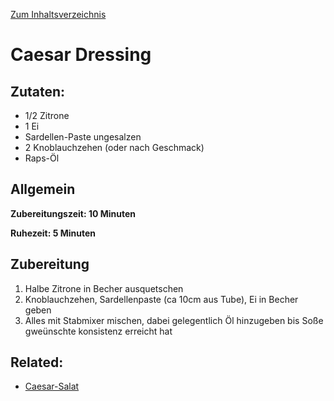 [Zum Inhaltsverzeichnis](../README.md)

# Caesar Dressing

## Zutaten:

- 1/2 Zitrone
- 1 Ei
- Sardellen-Paste ungesalzen
- 2 Knoblauchzehen (oder nach Geschmack)
- Raps-Öl

## Allgemein

**Zubereitungszeit: 10 Minuten**

**Ruhezeit: 5 Minuten**

## Zubereitung

1. Halbe Zitrone in Becher ausquetschen
2. Knoblauchzehen, Sardellenpaste (ca 10cm aus Tube), Ei in Becher geben
3. Alles mit Stabmixer mischen, dabei gelegentlich Öl hinzugeben bis Soße gweünschte konsistenz erreicht hat

## Related:

- [Caesar-Salat](../hearty/caesar-salat.md)